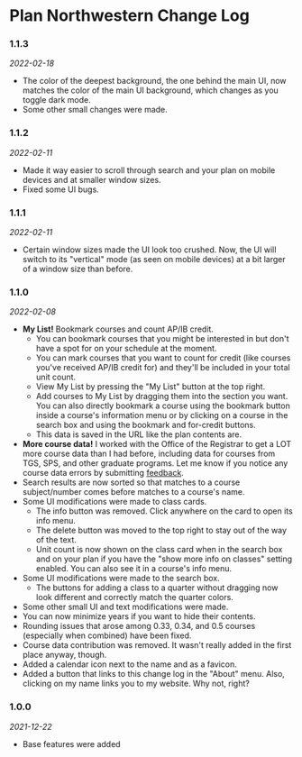 # Plan Northwestern Change Log

### 1.1.3
*2022-02-18*
* The color of the deepest background, the one behind the main UI, now matches the color of the main UI background, which changes as you toggle dark mode.
* Some other small changes were made.

### 1.1.2
*2022-02-11*
* Made it way easier to scroll through search and your plan on mobile devices and at smaller window sizes.
* Fixed some UI bugs.

### 1.1.1
*2022-02-11*
* Certain window sizes made the UI look too crushed. Now, the UI will switch to its "vertical" mode (as seen on mobile devices) at a bit larger of a window size than before.

### 1.1.0
*2022-02-08*
* **My List!** Bookmark courses and count AP/IB credit.
  * You can bookmark courses that you might be interested in but don't have a spot for on your schedule at the moment.
  * You can mark courses that you want to count for credit (like courses you've received AP/IB credit for) and they'll be included in your total unit count.
  * View My List by pressing the "My List" button at the top right.
  * Add courses to My List by dragging them into the section you want. You can also directly bookmark a course using the bookmark button inside a course's information menu or by clicking on a course in the search box and using the bookmark and for-credit buttons.
  * This data is saved in the URL like the plan contents are.
* **More course data!** I worked with the Office of the Registrar to get a LOT more course data than I had before, including data for courses from TGS, SPS, and other graduate programs. Let me know if you notice any course data errors by submitting [feedback](/FEEDBACK.md).
* Search results are now sorted so that matches to a course subject/number comes before matches to a course's name.
* Some UI modifications were made to class cards.
  * The info button was removed. Click anywhere on the card to open its info menu.
  * The delete button was moved to the top right to stay out of the way of the text.
  * Unit count is now shown on the class card when in the search box and on your plan if you have the "show more info on classes" setting enabled. You can also see it in a course's info menu.
* Some UI modifications were made to the search box.
  * The buttons for adding a class to a quarter without dragging now look different and correctly match the quarter colors.
* Some other small UI and text modifications were made.
* You can now minimize years if you want to hide their contents.
* Rounding issues that arose among 0.33, 0.34, and 0.5 courses (especially when combined) have been fixed.
* Course data contribution was removed. It wasn't really added in the first place anyway, though.
* Added a calendar icon next to the name and as a favicon.
* Added a button that links to this change log in the "About" menu. Also, clicking on my name links you to my website. Why not, right?

### 1.0.0
*2021-12-22*
* Base features were added